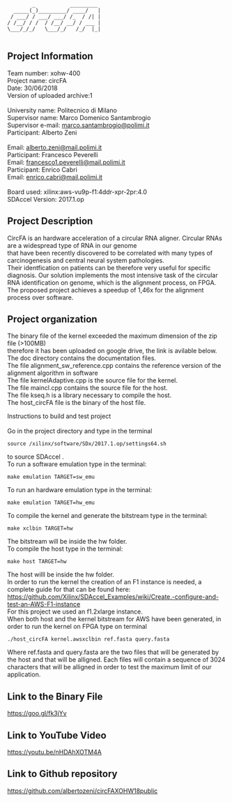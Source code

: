 ```
        _           _________ 	
  _____(_)_________/ ____/   | 	
 / ___/ / ___/ ___/ /_  / /| | 	
/ /__/ / /  / /__/ __/ / ___ | 	
\___/_/_/   \___/_/   /_/  |_| 	
                              
```
## Project Information

Team number: xohw-400  	<br />
Project name: circFA		<br />
Date: 30/06/2018			<br />
Version of uploaded archive:1	<br />
													<br />
University name: Politecnico di Milano				<br />
Supervisor name: Marco Domenico Santambrogio		<br />
Supervisor e-mail: marco.santambrogio@polimi.it		<br />
Participant: Alberto Zeni							<br />	
Email: alberto.zeni@mail.polimi.it					<br />
Participant: Francesco Peverelli					<br />
Email: francesco1.peverelli@mail.polimi.it			<br />
Participant: Enrico Cabri							<br />
Email: enrico.cabri@mail.polimi.it					<br />
													<br />
Board used: xilinx:aws-vu9p-f1:4ddr-xpr-2pr:4.0		<br />
SDAccel Version: 2017.1.op							<br />

## Project Description	
CircFA is an hardware acceleration of a circular RNA aligner. Circular RNAs are a widespread type of RNA in our genome			
that have been recently discovered to be correlated with many types of carcinogenesis and central neural system pathologies.	
Their identfication on patients can be therefore very useful for specific diagnosis. Our solution implements the most intensive
task of the circular RNA identification on genome, which is the alignment process, on FPGA. The proposed project achieves a speedup of 1,46x for the alignment process over software.

## Project organization
The binary file of the kernel exceeded the maximum dimension of the zip file (>100MB)	
therefore it has been uploaded on google drive, the link is avilable below.				<br />
The doc directory contains the documentation files.										<br />
The file alignment_sw_reference.cpp contains the reference version of the alignment algorithm in software <br />
The file kernelAdaptive.cpp is the source file for the kernel.							<br />
The file maincl.cpp contains the source file for the host.								<br />
The file kseq.h is a library necessary to compile the host.								<br />
The host_circFA file is the binary of the host file.										<br />

Instructions to build and test project				<br />	
Go in the project directory and type in the terminal			<br />
```
source /xilinx/software/SDx/2017.1.op/settings64.sh
```
to source SDAccel	.								<br />
To run  a software emulation type in the terminal:                   
```
make emulation TARGET=sw_emu
```                                                                                     
To run  an hardware  emulation type in the terminal:                   
```
make emulation TARGET=hw_emu
```
To compile the kernel and generate the bitstream type in the terminal:
```
make xclbin TARGET=hw
```
The bitstream will be inside the hw folder.                    <br />
To compile the host type in the terminal:
```
make host TARGET=hw
```
The host willl be inside the hw folder.                             <br />
In order to run the kernel the creation of an F1 instance is needed, 
a complete guide for that can be found here:                  <br />
https://github.com/Xilinx/SDAccel_Examples/wiki/Create,-configure-and-test-an-AWS-F1-instance   <br />
For this project we used an f1.2xlarge instance.              <br />
When both host and the kernel bitstream for AWS have been generated, in order to run the kernel on FPGA type on terminal
```
./host_circFA kernel.awsxclbin ref.fasta query.fasta
```
Where ref.fasta and query.fasta are the two files that will be generated by the host and that will be alligned.
Each files will contain a sequence of 3024 characters that will be alligned in order to test the maximum limit of our application.

## Link to the Binary File
https://goo.gl/fk3jYv

## Link to YouTube Video
https://youtu.be/nHDAhXOTM4A

## Link to Github repository
https://github.com/albertozeni/circFAXOHW18public
